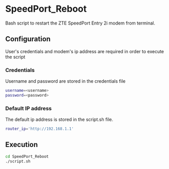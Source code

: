 # SpeedPort_Reboot
Bash script to restart the ZTE SpeedPort Entry 2i modem from terminal.

## Configuration 
User's credentials and modem's ip address are required in order to execute the script


### Credentials

Username and password are stored in the credentials file

```bash
username=<username>
password=<password>
```

### Default IP address
The default ip address is stored in the script.sh file.

```bash
router_ip='http://192.168.1.1'
```


## Execution 


```bash
cd SpeedPort_Reboot
./script.sh
```